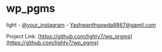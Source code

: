 # wp_pgms

light - [@your_instagram](https://www.instagram.com/_its_me_yash___/) - Yashwanthgowda8867@gamil.com

Project Link: [https://github.com/lighty7/wp_prgms](https://github.com/lighty7/wp_pgms)
